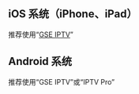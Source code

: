 ## iOS 系统（iPhone、iPad）
推荐使用“[GSE IPTV](https://apps.apple.com/hk/app/gse-smart-iptv/id1028734023)”
## Android 系统
推荐使用“GSE IPTV”或“IPTV Pro”
